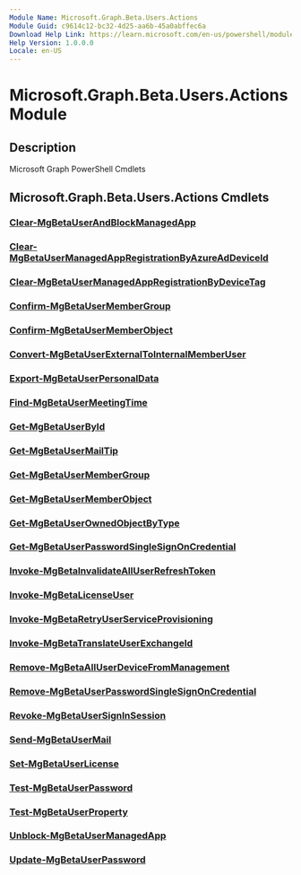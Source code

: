 ```yaml
---
Module Name: Microsoft.Graph.Beta.Users.Actions
Module Guid: c9614c12-bc32-4d25-aa6b-45a0abffec6a
Download Help Link: https://learn.microsoft.com/en-us/powershell/module/microsoft.graph.beta.users.actions/?view=graph-powershell-beta
Help Version: 1.0.0.0
Locale: en-US
---
```


# Microsoft.Graph.Beta.Users.Actions Module
## Description
Microsoft Graph PowerShell Cmdlets

## Microsoft.Graph.Beta.Users.Actions Cmdlets
### [Clear-MgBetaUserAndBlockManagedApp](Clear-MgBetaUserAndBlockManagedApp.md)

### [Clear-MgBetaUserManagedAppRegistrationByAzureAdDeviceId](Clear-MgBetaUserManagedAppRegistrationByAzureAdDeviceId.md)

### [Clear-MgBetaUserManagedAppRegistrationByDeviceTag](Clear-MgBetaUserManagedAppRegistrationByDeviceTag.md)

### [Confirm-MgBetaUserMemberGroup](Confirm-MgBetaUserMemberGroup.md)

### [Confirm-MgBetaUserMemberObject](Confirm-MgBetaUserMemberObject.md)

### [Convert-MgBetaUserExternalToInternalMemberUser](Convert-MgBetaUserExternalToInternalMemberUser.md)

### [Export-MgBetaUserPersonalData](Export-MgBetaUserPersonalData.md)

### [Find-MgBetaUserMeetingTime](Find-MgBetaUserMeetingTime.md)

### [Get-MgBetaUserById](Get-MgBetaUserById.md)

### [Get-MgBetaUserMailTip](Get-MgBetaUserMailTip.md)

### [Get-MgBetaUserMemberGroup](Get-MgBetaUserMemberGroup.md)

### [Get-MgBetaUserMemberObject](Get-MgBetaUserMemberObject.md)

### [Get-MgBetaUserOwnedObjectByType](Get-MgBetaUserOwnedObjectByType.md)

### [Get-MgBetaUserPasswordSingleSignOnCredential](Get-MgBetaUserPasswordSingleSignOnCredential.md)

### [Invoke-MgBetaInvalidateAllUserRefreshToken](Invoke-MgBetaInvalidateAllUserRefreshToken.md)

### [Invoke-MgBetaLicenseUser](Invoke-MgBetaLicenseUser.md)

### [Invoke-MgBetaRetryUserServiceProvisioning](Invoke-MgBetaRetryUserServiceProvisioning.md)

### [Invoke-MgBetaTranslateUserExchangeId](Invoke-MgBetaTranslateUserExchangeId.md)

### [Remove-MgBetaAllUserDeviceFromManagement](Remove-MgBetaAllUserDeviceFromManagement.md)

### [Remove-MgBetaUserPasswordSingleSignOnCredential](Remove-MgBetaUserPasswordSingleSignOnCredential.md)

### [Revoke-MgBetaUserSignInSession](Revoke-MgBetaUserSignInSession.md)

### [Send-MgBetaUserMail](Send-MgBetaUserMail.md)

### [Set-MgBetaUserLicense](Set-MgBetaUserLicense.md)

### [Test-MgBetaUserPassword](Test-MgBetaUserPassword.md)

### [Test-MgBetaUserProperty](Test-MgBetaUserProperty.md)

### [Unblock-MgBetaUserManagedApp](Unblock-MgBetaUserManagedApp.md)

### [Update-MgBetaUserPassword](Update-MgBetaUserPassword.md)

